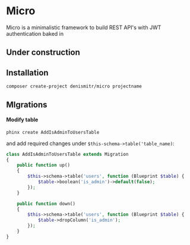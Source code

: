 # Micro
Micro is a minimalistic framework to build REST API's with JWT authentication baked in

## Under construction

## Installation

`composer create-project denismitr/micro projectname`

## MIgrations

#### Modify table
`phinx create AddIsAdminToUsersTable`

and add required changes under `$this-schema->table('table_name)`:

```php
class AddIsAdminToUsersTable extends Migration
{
    public function up()
    {
        $this->schema->table('users', function (Blueprint $table) {
            $table->boolean('is_admin')->default(false);
        });
    }

    public function down()
    {
        $this->schema->table('users', function (Blueprint $table) {
            $table->dropColumn('is_admin');
        });
    }
}
```
